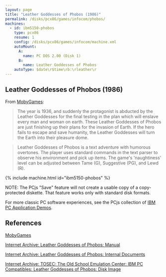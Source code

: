 ```yaml
---
layout: page
title: "Leather Goddesses of Phobos (1986)"
permalink: /disks/pcx86/games/infocom/phobos/
machines:
  - id: ibm5150-phobos
    type: pcx86
    resume: 1
    config: /disks/pcx86/games/infocom/machine.xml
    autoMount:
      A:
        name: PC DOS 2.00 (Disk 1)
      B:
        name: Leather Goddesses of Phobos
    autoType: $date\r$time\rb:\rleather\r
---
```


Leather Goddesses of Phobos (1986)
----------------------------------

From [MobyGames](https://www.mobygames.com/game/dos/leather-goddesses-of-phobos):

> The year is 1936, and suddenly the protagonist is abducted by the Leather Goddesses for the final testing in the plan which will enslave every man and woman on earth. These Leather Goddesses of Phobos are just finishing up their plans for the invasion of Earth. If the hero fails to escape and save humanity, the Leather Goddesses will turn the Earth into their pleasure dome.
  
> Leather Goddesses of Phobos is a text adventure with humorous overtones. The player uses standard commands in the text parser to observe his environment and pick up items. The game's 'naughtiness' level can be adjusted between Tame (G), Suggestive (PG), and Lewd (R).

{% include machine.html id="ibm5150-phobos" %}

NOTE: The PCjs "Save" feature will not create a usable copy of a copy-protected diskette.  That feature
works only with standard disk formats.

For more classic PC software experiences, see the PCjs collection of [IBM PC Application Demos](/apps/pcx86/).

References
----------

[MobyGames](https://www.mobygames.com/game/dos/leather-goddesses-of-phobos)

[Internet Archive: Leather Goddesses of Phobos: Manual](https://archive.org/download/Leather_Goddesses_of_Phobos/Leather_Goddesses_of_Phobos.pdf)

[Internet Archive: Leather Goddesses of Phobos: Internal Documents](https://archive.org/download/InfocomCabinetLeatherGoddessesOfPhobos/Infocom_Cabinet_Leather_Goddesses_of_Phobos.pdf)

[Internet Archive: TOSEC: The Old School Emulation Center: IBM PC Compatibles: Leather Goddesses of Phobos: Disk Image](https://archive.org/download/IBM_PC_Compatibles_TOSEC_2012_04_23/IBM_PC_Compatibles_TOSEC_2012_04_23.zip/IBM%20PC%20Compatibles%20%5BTOSEC%5D%2FIBM%20PC%20Compatibles%20-%20Diskimages%20-%205.25%27%27%20%28TOSEC-v2009-09-01_CM%29%2FLeather%20Goddesses%20of%20Phobos%20%281986%29%28Infocom%29.zip)
